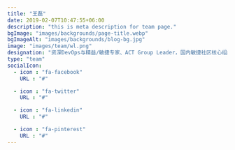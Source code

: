 ```yaml
---
title: "王磊"
date: 2019-02-07T10:47:55+06:00
description: "this is meta description for team page."
bgImage: "images/backgrounds/page-title.webp"
bgImageAlt: "images/backgrounds/blog-bg.jpg"
image: "images/team/wl.png"
designation: "资深DevOps与精益/敏捷专家、ACT Group Leader，国内敏捷社区核心组织者，大连敏捷社区和DevOps社区组织者。长期推广和实践敏捷和DevOps文化，主要进行敏捷转型相关的培训和团队辅导，喜欢用系统思考和团队一起进行思考，找到刚杠杆点进行组织变革。专注于开源技术的推广和研究。"
type: "team"
socialIcon:
  - icon : "fa-facebook"
    URL : "#"

  - icon : "fa-twitter"
    URL : "#"

  - icon : "fa-linkedin"
    URL : "#"

  - icon : "fa-pinterest"
    URL : "#"
---
```

